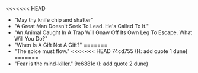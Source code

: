 <<<<<<< HEAD
- "May thy knife chip and shatter"
- "A Great Man Doesn't Seek To Lead. He's Called To It."
- "An Animal Caught In A Trap Will Gnaw Off Its Own Leg To Escape. What Will You Do?"
- "When Is A Gift Not A Gift?"
=======
- "The spice must flow."
<<<<<<< HEAD
74cd755 (H: add quote 1 dune)
=======
- "Fear is the mind-killer."
9e6381c (I: add quote 2 dune)
